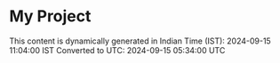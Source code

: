 # My Project

This content is dynamically generated in Indian Time (IST): 2024-09-15 11:04:00 IST
Converted to UTC: 2024-09-15 05:34:00 UTC
